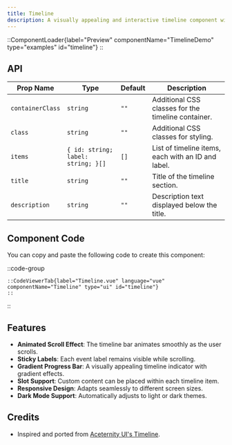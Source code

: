 ```yaml
---
title: Timeline
description: A visually appealing and interactive timeline component with smooth animations, sticky labels, and a gradient scrolling effect.
---
```


::ComponentLoader{label="Preview" componentName="TimelineDemo" type="examples" id="timeline"}
::

## API

| Prop Name        | Type                               | Default | Description                                        |
| ---------------- | ---------------------------------- | ------- | -------------------------------------------------- |
| `containerClass` | `string`                           | `""`    | Additional CSS classes for the timeline container. |
| `class`          | `string`                           | `""`    | Additional CSS classes for styling.                |
| `items`          | `{ id: string; label: string; }[]` | `[]`    | List of timeline items, each with an ID and label. |
| `title`          | `string`                           | `""`    | Title of the timeline section.                     |
| `description`    | `string`                           | `""`    | Description text displayed below the title.        |

## Component Code

You can copy and paste the following code to create this component:

::code-group

    ::CodeViewerTab{label="Timeline.vue" language="vue" componentName="Timeline" type="ui" id="timeline"}
    ::

::

## Features

- **Animated Scroll Effect**: The timeline bar animates smoothly as the user scrolls.
- **Sticky Labels**: Each event label remains visible while scrolling.
- **Gradient Progress Bar**: A visually appealing timeline indicator with gradient effects.
- **Slot Support**: Custom content can be placed within each timeline item.
- **Responsive Design**: Adapts seamlessly to different screen sizes.
- **Dark Mode Support**: Automatically adjusts to light or dark themes.

## Credits

- Inspired and ported from [Aceternity UI's Timeline](https://ui.aceternity.com/components/timeline).
